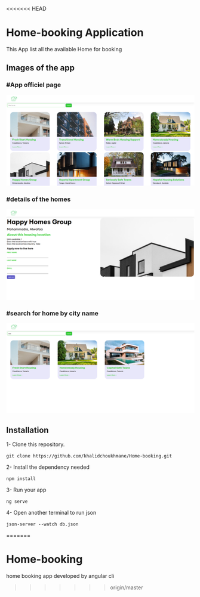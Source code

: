 <<<<<<< HEAD
# Home-booking Application

This App list all the available Home for booking

## Images of the app
### #App officiel page
![home-front-page.PNG](src%2Fassets%2Fapp-images%2Fhome-front-page.PNG)
### #details of the homes
![home-details.PNG](src%2Fassets%2Fapp-images%2Fhome-details.PNG)
### #search for home by city name
![search-by-city.PNG](src%2Fassets%2Fapp-images%2Fsearch-by-city.PNG)

## Installation
1- Clone this repository.

```bach
git clone https://github.com/khalidchoukhmane/Home-booking.git
```
2- Install the dependency needed
```bach
npm install
```
3- Run your app
```bach
ng serve
```
4- Open another terminal to run json
```agsl
json-server --watch db.json
```



=======
# Home-booking
home booking app developed by angular cli
>>>>>>> origin/master
